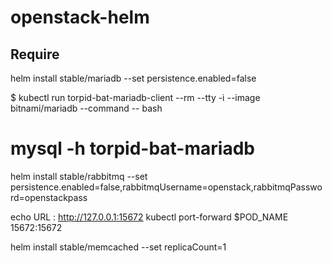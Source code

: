 # openstack-helm

## Require

helm install stable/mariadb --set persistence.enabled=false

$ kubectl run torpid-bat-mariadb-client --rm --tty -i --image bitnami/mariadb --command -- bash
# mysql -h torpid-bat-mariadb

helm install stable/rabbitmq --set persistence.enabled=false,rabbitmqUsername=openstack,rabbitmqPassword=openstackpass

echo URL : http://127.0.0.1:15672
kubectl port-forward $POD_NAME 15672:15672

helm install stable/memcached --set replicaCount=1

